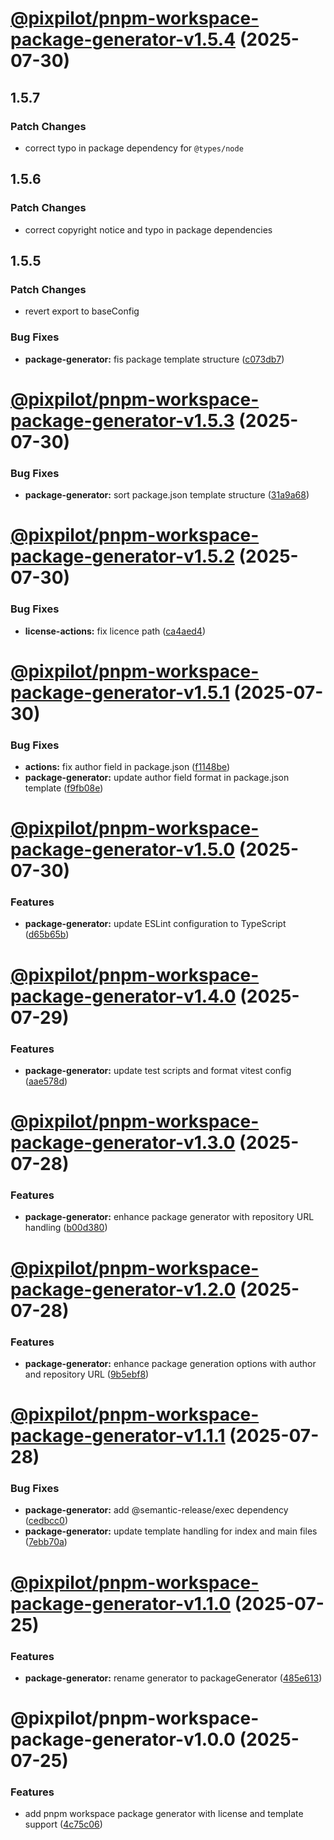 # [@pixpilot/pnpm-workspace-package-generator-v1.5.4](https://github.com/pixpilot/pnpm-toolkit/compare/@pixpilot/pnpm-workspace-package-generator-v1.5.3...@pixpilot/pnpm-workspace-package-generator-v1.5.4) (2025-07-30)

## 1.5.7

### Patch Changes

- correct typo in package dependency for `@types/node`

## 1.5.6

### Patch Changes

- correct copyright notice and typo in package dependencies

## 1.5.5

### Patch Changes

- revert export to baseConfig

### Bug Fixes

- **package-generator:** fis package template structure ([c073db7](https://github.com/pixpilot/pnpm-toolkit/commit/c073db7debfd56cd90c37cf8450eec6bb2ed0480))

# [@pixpilot/pnpm-workspace-package-generator-v1.5.3](https://github.com/pixpilot/pnpm-toolkit/compare/@pixpilot/pnpm-workspace-package-generator-v1.5.2...@pixpilot/pnpm-workspace-package-generator-v1.5.3) (2025-07-30)

### Bug Fixes

- **package-generator:** sort package.json template structure ([31a9a68](https://github.com/pixpilot/pnpm-toolkit/commit/31a9a68a9f590c035e1aeb8507655863bbc8ab2a))

# [@pixpilot/pnpm-workspace-package-generator-v1.5.2](https://github.com/pixpilot/pnpm-toolkit/compare/@pixpilot/pnpm-workspace-package-generator-v1.5.1...@pixpilot/pnpm-workspace-package-generator-v1.5.2) (2025-07-30)

### Bug Fixes

- **license-actions:** fix licence path ([ca4aed4](https://github.com/pixpilot/pnpm-toolkit/commit/ca4aed4717a0b44b4b70ddc75046fe1406967284))

# [@pixpilot/pnpm-workspace-package-generator-v1.5.1](https://github.com/pixpilot/pnpm-toolkit/compare/@pixpilot/pnpm-workspace-package-generator-v1.5.0...@pixpilot/pnpm-workspace-package-generator-v1.5.1) (2025-07-30)

### Bug Fixes

- **actions:** fix author field in package.json ([f1148be](https://github.com/pixpilot/pnpm-toolkit/commit/f1148be992e8be0249b2bd6f11fce4abab52e7f5))
- **package-generator:** update author field format in package.json template ([f9fb08e](https://github.com/pixpilot/pnpm-toolkit/commit/f9fb08ef4cd75942a875fbd8ae8fa02b013dcd24))

# [@pixpilot/pnpm-workspace-package-generator-v1.5.0](https://github.com/pixpilot/pnpm-toolkit/compare/@pixpilot/pnpm-workspace-package-generator-v1.4.0...@pixpilot/pnpm-workspace-package-generator-v1.5.0) (2025-07-30)

### Features

- **package-generator:** update ESLint configuration to TypeScript ([d65b65b](https://github.com/pixpilot/pnpm-toolkit/commit/d65b65b2501a083d5fed203c8e494177be30792a))

# [@pixpilot/pnpm-workspace-package-generator-v1.4.0](https://github.com/pixpilot/pnpm-toolkit/compare/@pixpilot/pnpm-workspace-package-generator-v1.3.0...@pixpilot/pnpm-workspace-package-generator-v1.4.0) (2025-07-29)

### Features

- **package-generator:** update test scripts and format vitest config ([aae578d](https://github.com/pixpilot/pnpm-toolkit/commit/aae578dd609c1dca1a9bc23bd559ef99250856a9))

# [@pixpilot/pnpm-workspace-package-generator-v1.3.0](https://github.com/pixpilot/pnpm-toolkit/compare/@pixpilot/pnpm-workspace-package-generator-v1.2.0...@pixpilot/pnpm-workspace-package-generator-v1.3.0) (2025-07-28)

### Features

- **package-generator:** enhance package generator with repository URL handling ([b00d380](https://github.com/pixpilot/pnpm-toolkit/commit/b00d380f4d5dd00ee8a0033fe70d45ec4b219a91))

# [@pixpilot/pnpm-workspace-package-generator-v1.2.0](https://github.com/pixpilot/pnpm-toolkit/compare/@pixpilot/pnpm-workspace-package-generator-v1.1.1...@pixpilot/pnpm-workspace-package-generator-v1.2.0) (2025-07-28)

### Features

- **package-generator:** enhance package generation options with author and repository URL ([9b5ebf8](https://github.com/pixpilot/pnpm-toolkit/commit/9b5ebf8d39a6ebdbc54f839904689cfe60085869))

# [@pixpilot/pnpm-workspace-package-generator-v1.1.1](https://github.com/pixpilot/pnpm-toolkit/compare/@pixpilot/pnpm-workspace-package-generator-v1.1.0...@pixpilot/pnpm-workspace-package-generator-v1.1.1) (2025-07-28)

### Bug Fixes

- **package-generator:** add @semantic-release/exec dependency ([cedbcc0](https://github.com/pixpilot/pnpm-toolkit/commit/cedbcc078f74b21a002ad64b341f6903ae98d139))
- **package-generator:** update template handling for index and main files ([7ebb70a](https://github.com/pixpilot/pnpm-toolkit/commit/7ebb70adf8723c6766251d147d5bbf7dee909514))

# [@pixpilot/pnpm-workspace-package-generator-v1.1.0](https://github.com/pixpilot/pnpm-toolkit/compare/@pixpilot/pnpm-workspace-package-generator-v1.0.0...@pixpilot/pnpm-workspace-package-generator-v1.1.0) (2025-07-25)

### Features

- **package-generator:** rename generator to packageGenerator ([485e613](https://github.com/pixpilot/pnpm-toolkit/commit/485e613476ed36fd654ed9affb0308b09c13a425))

# @pixpilot/pnpm-workspace-package-generator-v1.0.0 (2025-07-25)

### Features

- add pnpm workspace package generator with license and template support ([4c75c06](https://github.com/pixpilot/pnpm-toolkit/commit/4c75c06d33ab22b760a3e5b93ce4ee8ea84773c2))
